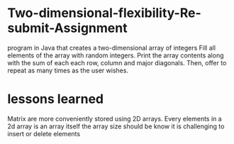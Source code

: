 # Two-dimensional-flexibility-Re-submit-Assignment

program in Java that creates a two-dimensional array of integers
Fill all elements of the array with random integers.
Print the array contents along with the sum of each each row, column and major diagonals.
Then, offer to repeat as many times as the user wishes.

# lessons learned 

Matrix are more conveniently stored using 2D arrays.
Every elements in a 2d array is an array itself 
the array size should be know 
it is challenging to insert or delete elements
